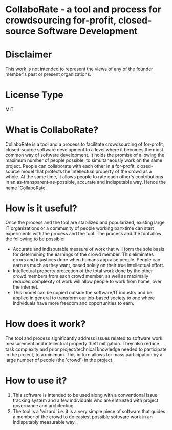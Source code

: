 # CollaboRate - a tool and process for crowdsourcing for-profit, closed-source Software Development

# Disclaimer
This work is not intended to represent the views of any of the founder member's past or present organizations.

# License Type
MIT

# What is CollaboRate?
CollaboRate is a tool and a process to facilitate crowdsourcing of for-profit, closed-source software development to a level where it becomes the most common way of software development. It holds the promise of allowing the maximum number of people possible, to simultaneously work on the same project. People can collaborate with each other in a for-profit, closed-source model that protects the intellectual property of the crowd as a whole. At the same time, it allows people to rate each other's contributions in an as-transparent-as-possible, accurate and indisputable way. Hence the name 'CollaboRate'.

# How is it useful?
Once the process and the tool are stabilized and popularized, existing large IT organizations or a community of people working part-time can start experiments with the process and the tool. The process and the tool allow the following to be possible:
- Accurate and indisputable measure of work that will form the sole basis for determining the earnings of the crowd member. This eliminates errors and injustices done when humans appraise people. People can earn as much as they want, based solely on their true intellectual effort.
- Intellectual property protection of the total work done by the other crowd members from each crowd member, as well as maximally reduced complexity of work will allow people to work from home, over the internet.
- This model can be copied outside the software/IT industry and be applied in general to transform our job-based society to one where individuals have more freedom and opportunities to earn.

# How does it work?
The tool and process significantly address issues related to software work measurement and intellectual property theft mitigation. They also reduce task complexity and prior project/technical knowledge needed to participate in the project, to a minimum. This in turn allows for mass participation by a large number of people (the 'crowd') in the project. 

# How to use it?
1. This software is intended to be used along with a conventional issue tracking system and a few individuals who are entrusted with project governance and architecting.
2. The tool is a 'wizard' i.e. it is a very simple piece of software that guides a member of the crowd to do easiest possible software work in an indisputably measurable way.

